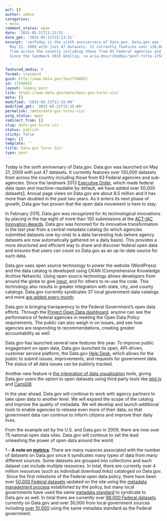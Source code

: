 ```yaml
---
acf: []
author: admin
categories:
- meta
comment_status: open
date: '2015-05-21T11:13:51'
date_gmt: '2015-05-21T15:13:51'
excerpt: '<p>Today is the sixth anniversary of Data.gov. Data.gov was launched on
  May 21, 2009 with just 47 datasets. It currently features over 130,000 datasets
  from across the country including those from 83 Federal agencies and sub-agencies.
  Since the landmark 2013 &hellip; <a aria-describedby="post-title-17588052" href="https://www.data.gov/meta/data-gov-turns-six/">Continued</a></p>

  '
featured_media: 0
format: standard
guid: http://www.data.gov/?p=17588052
id: 17588052
layout: legacy-post
link: https://www.data.gov/meta/data-gov-turns-six/
meta: []
modified: '2015-05-21T11:15:09'
modified_gmt: '2015-05-21T15:15:09'
permalink: /meta/data-gov-turns-six/
ping_status: open
redirect_from: []
slug: data-gov-turns-six
status: publish
sticky: false
tags: []
template: ''
title: Data.gov Turns Six!
type: post
---
```

Today is the sixth anniversary of Data.gov. Data.gov was launched on May 21, 2009 with just 47 datasets. It currently features over 130,000 datasets from across the country including those from 83 Federal agencies and sub-agencies. Since the landmark 2013 [Executive Order](https://www.whitehouse.gov/the-press-office/2013/05/09/executive-order-making-open-and-machine-readable-new-default-government-), which made federal data open and machine-readable by default, we have added over 50,000 datasets[1](#footnote-1). Annual page views on Data.gov are about 8.5 million and it has more than doubled in the past two years. As it enters its next phase of growth, Data.gov has proven that the open data movement is here to stay.


In February 2015, Data.gov was recognized for its technological innovations by placing in the top eight of more than 100 submissions at the [ACT-IAC Innovation Awards](https://www.data.gov/opendata/data-gov-places-top-8-finalist-2015-innovation-awards/). Data.gov was honored for its innovative transformation in the last year from a central metadata catalog (to which agencies submitted datasets one-by-one) to a data harvesting hub (where agency datasets are now automatically gathered on a daily basis). This provides a more structured and efficient way to share and discover federal open data and ensures that users can count on Data.gov as an up-to-date source for such data.


Data.gov uses open source technology to power the website (WordPress) and the data catalog is developed using CKAN (Comprehensive Knowledge Archive Network). Using open source technology allows developers from around the globe to give [input](https://github.com/GSA/data.gov/blob/master/CONTRIBUTING.md), and for others to re-use the code. This technology also results in greater integration with state, city, and county catalogs. Data.gov currently syndicates 37 local government data catalogs and more [are added every month](https://www.data.gov/local/add).


Data.gov is bringing transparency to the Federal Government’s open data efforts. Through the [Project Open Data dashboard](http://labs.data.gov/dashboard), anyone can see the performance of federal agencies in meeting the Open Data Policy requirements. The public can also weigh in on issues, and see how agencies are responding to recommendations, creating greater accountability as well.


Data.gov has launched several new features this year. To improve public engagement on open data, Data.gov launched its open, API-driven, customer service platform, the Data.gov [Help Desk](https://www.data.gov/meta/announcing-data-gov-help-desk/), which allows for the public to submit issues, improvements, and requests for government data. The status of all data issues can be publicly tracked.


Another new feature is [the integration of data visualization](https://www.data.gov/meta/open-apps/) tools, giving Data.gov users the option to open datasets using third party tools like [plot.ly](https://plot.ly/) and [CartoDB](http://cartodb.com/).


In the year ahead, Data.gov will continue to work with agency partners to take open data to another level. We will expand the scope of the catalog and improve the quality of metadata. We will develop and launch additional tools to enable agencies to release even more of their data, so that government data can continue to inform citizens and improve their daily lives.


From the example set by the U.S. and Data.gov in 2009, there are now over 75 national open data sites. Data.gov will continue to set the lead unleashing the power of open data around the world.


1 – **A note on [metrics](https://www.data.gov/metrics)**: There are many nuances associated with the number of datasets on Data.gov since it syndicates many types of data from many different sources. Some datasets are grouped into collections and each dataset can include multiple resources. In total, there are currently over 4 million resources (such as individual download links) cataloged on Data.gov.  Since the first milestone of the Federal open data policy, there have been over [50,000 Federal datasets](http://catalog.data.gov/dataset?q=metadata_created%3A[2013-11-30T23%3A59%3A59Z+TO+NOW]&sort=views_recent+desc&metadata_type=non-geospatial&organization_type=Federal+Government) updated on the site using the [metadata management process](https://project-open-data.cio.gov/implementation-guide/) established by the policy, but many local governments have used the same [metadata standard](https://project-open-data.cio.gov/v1.1/schema/) to syndicate to Data.gov as well. In total there are currently over [98,000 Federal datasets](https://catalog.data.gov/dataset?organization_type=Federal+Government) currently on Data.gov and over 30,000 from local government sources including [over 10,000](http://catalog.data.gov/dataset?groups=local) using the same metadata standard as the Federal government.


